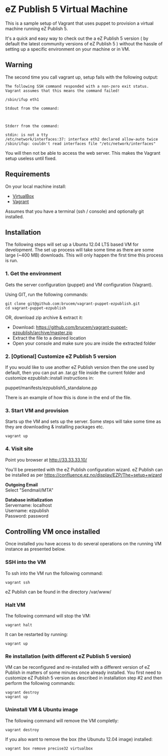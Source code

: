 eZ Publish 5 Virtual Machine
============================
This is a sample setup of Vagrant that uses puppet to provision a virtual
machine running eZ Publish 5.

It's a quick and easy way to check out the a eZ Publish 5 version ( by
default the latest community versions of eZ Publish 5 ) without the
hassle of setting up a specific environment on your machine or in VM.

Warning
------------
The second time you call vagrant up, setup fails with the following output:

    The following SSH command responded with a non-zero exit status.
    Vagrant assumes that this means the command failed!

    /sbin/ifup eth1

    Stdout from the command:



    Stderr from the command:

    stdin: is not a tty
    /etc/network/interfaces:37: interface eth2 declared allow-auto twice
    /sbin/ifup: couldn't read interfaces file "/etc/network/interfaces"

You will then not be able to access the web server. This makes the Vagrant setup useless until fixed.

Requirements
------------
On your local machine install:

- [VirtualBox](http://www.virtualbox.org/wiki/Downloads)
- [Vagrant](http://vagrantup.com/)

Assumes that you have a terminal (ssh / console) and optionally git installed.

Installation
------------
The following steps will set up a Ubuntu 12.04 LTS based VM for development.
The set up process will take some time as there are some large (~400 MB)
downloads. This will only happen the first time this process is run.

### 1. Get the environment
Gets the server configuration (puppet) and VM configuration (Vagrant).

Using GIT, run the following commands:

    git clone git@github.com:brucem/vagrant-puppet-ezpublish.git
    cd vagrant-puppet-ezpublish

OR, download zip archive & extract it:
- Download:
  https://github.com/brucem/vagrant-puppet-ezpublish/archive/master.zip
- Extract the file to a desired location
- Open your console and make sure you are inside the extracted folder

### 2. [Optional] Customize eZ Publish 5 version
If you would like to use another eZ Publish version then the one used by
default, then you can put an .tar.gz file inside the current folder and
customize ezpublish::install instructions in:

  puppet/manifests/ezpublish5_standalone.pp

There is an example of how this is done in the end of the file.


### 3. Start VM and provision
Starts up the VM and sets up the server. Some steps will take some time as
they are downloading & installing packages etc.

    vagrant up

### 4. Visit site
Point you browser at http://33.33.33.10/

You'll be presented with the eZ Publish configuration wizard. eZ Publish can be
installed as per https://confluence.ez.no/display/EZP/The+setup+wizard

**Outgoing Email**  
Select "Sendmail/MTA"  

**Database initialization**  
Servername: localhost  
Username: ezpublish  
Password: password  

Controlling VM once installed
-----------------------------
Once installed you have access to do several operations on the running
VM instance as presented below.

### SSH into the VM
To ssh into the VM run the following command:

    vagrant ssh

eZ Publish can be found in the directory  /var/www/

### Halt VM
The following command will stop the VM:

    vagrant halt

It can be restarted by running:

    vagrant up

### Re installation (with different eZ Publish 5 version)
VM can be reconfigured and re-installed with a different version of eZ Publish
in matters of some minutes once already installed.
You first need to customize eZ Publish 5 version as described in installation
step #2 and then perform the following commands:

    vagrant destroy
    vagrant up


### Uninstall VM & Ubuntu image
The following command will remove the VM completly:

    vagrant destroy

If you also want to remove the box (the Ubunutu 12.04 image) installed:

    vagrant box remove precise32 virtualbox
